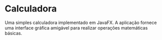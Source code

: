 # Calculadora
Uma simples calculadora implementado em JavaFX. A aplicação fornece uma interface gráfica amigável para realizar operações matemáticas básicas.
